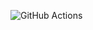 ![GitHub Actions](https://github.com/JetroPuranen/continuos/actions/workflows/continuos20240110004222.yml/badge.svg)
